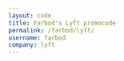 ```yaml
---
layout: code
title: Farbod's Lyft promocode
permalink: /farbod/lyft/
username: farbod
company: lyft
---
```

